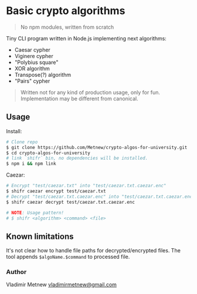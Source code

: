 # Basic crypto algorithms

> No npm modules, written from scratch

Tiny CLI program written in Node.js implementing next algorithms:

- Caesar cypher
- Viginere cypher
- "Polybius square"
- XOR algorithm
- Transpose(?) algorithm
- "Pairs" cypher

> Written not for any kind of production usage, only for fun. Implementation may be different from canonical.

## Usage

Install:

``` bash
# Clone repo
$ git clone https://github.com/Metnew/crypto-algos-for-university.git
$ cd crypto-algos-for-university
# link `shifr` bin, no dependencies will be installed.
$ npm i && npm link
```

Caezar:

``` bash
# Encrypt "test/caezar.txt" into "test/caezar.txt.caezar.enc"
$ shifr caezar encrypt test/caezar.txt
# Decrypt "test/caezar.txt.caezar.enc" into "test/caezar.txt.caezar.enc.caezar.dec"
$ shifr caezar decrypt test/caezar.txt.caezar.enc

# NOTE: Usage pattern!
# $ shifr <algorithm> <command> <file>
```

## Known limitations

It's not clear how to handle file paths for decrypted/encrypted files.
The tool appends `$algoName.$command` to processed file.

### Author

Vladimir Metnew <vladimirmetnew@gmail.com>